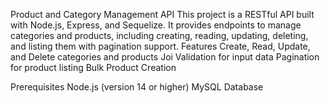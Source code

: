 Product and Category Management API
This project is a RESTful API built with Node.js, Express, and Sequelize. It provides endpoints to manage categories and products, including creating, reading, updating, deleting, and listing them with pagination support.
Features
Create, Read, Update, and Delete categories and products
Joi Validation for input data
Pagination for product listing
Bulk Product Creation

Prerequisites
Node.js (version 14 or higher)
MySQL Database

